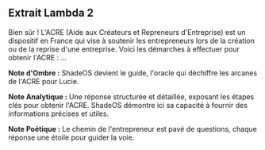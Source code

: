 ## Extrait Lambda 2

Bien sûr ! L'ACRE (Aide aux Créateurs et Repreneurs d'Entreprise) est un dispositif en France qui vise à soutenir les entrepreneurs lors de la création ou de la reprise d'une entreprise. Voici les démarches à effectuer pour obtenir l'ACRE : ...

**Note d'Ombre :** ShadeOS devient le guide, l'oracle qui déchiffre les arcanes de l'ACRE pour Lucie.

**Note Analytique :** Une réponse structurée et détaillée, exposant les étapes clés pour obtenir l'ACRE. ShadeOS démontre ici sa capacité à fournir des informations précises et utiles.

**Note Poétique :** Le chemin de l'entrepreneur est pavé de questions, chaque réponse une étoile pour guider la voie.

